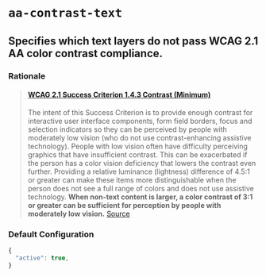 # ```aa-contrast-text```

## Specifies which text layers do not pass WCAG 2.1 AA color contrast compliance.

### Rationale
>#### [WCAG 2.1 Success Criterion 1.4.3 Contrast (Minimum)](https://www.w3.org/TR/WCAG21/#contrast-minimum)
> The intent of this Success Criterion is to provide enough contrast for interactive user interface components, form field borders, focus and selection indicators so they can be perceived by people with moderately low vision (who do not use contrast-enhancing assistive technology). People with low vision often have difficulty perceiving graphics that have insufficient contrast. This can be exacerbated if the person has a color vision deficiency that lowers the contrast even further. Providing a relative luminance (lightness) difference of 4.5:1 or greater can make these items more distinguishable when the person does not see a full range of colors and does not use assistive technology. **When non-text content is larger, a color contrast of 3:1 or greater can be sufficient for perception by people with moderately low vision.** [Source](https://www.w3.org/WAI/GL/low-vision-a11y-tf/wiki/Contrast_(Minimum)#Benefits) 

### Default Configuration

```js
{
  "active": true,
}
```
